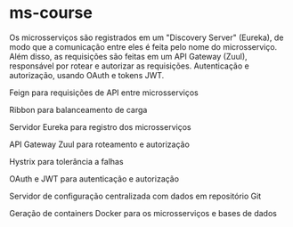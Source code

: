 # ms-course 
Os microsserviços são registrados em um "Discovery Server" (Eureka), de modo que a comunicação entre eles é feita pelo nome do microsserviço. 
Além disso, as requisições são feitas em um API Gateway (Zuul), responsável por rotear e autorizar as requisições.
Autenticação e autorização, usando OAuth e tokens JWT.

Feign para requisições de API entre microsserviços

Ribbon para balanceamento de carga

Servidor Eureka para registro dos microsserviços

API Gateway Zuul para roteamento e autorização

Hystrix para tolerância a falhas

OAuth e JWT para autenticação e autorização

Servidor de configuração centralizada com dados em repositório Git

Geração de containers Docker para os microsserviços e bases de dados
